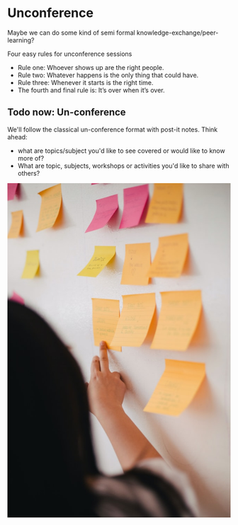 # Unconference

Maybe we can do some kind of semi formal knowledge-exchange/peer-learning?

Four easy rules for unconference sessions

* Rule one: Whoever shows up are the right people.
* Rule two: Whatever happens is the only thing that could have.
* Rule three: Whenever it starts is the right time.
* The fourth and final rule is: It’s over when it’s over.

## Todo now: Un-conference

We'll follow the classical un-conference format with post-it notes. Think ahead:

* what are topics/subject you'd like to see covered or would like to know more of? 
* What are topic, subjects, workshops or activities you'd like to share with others?

![](../.gitbook/assets/image%20%285%29.png)

